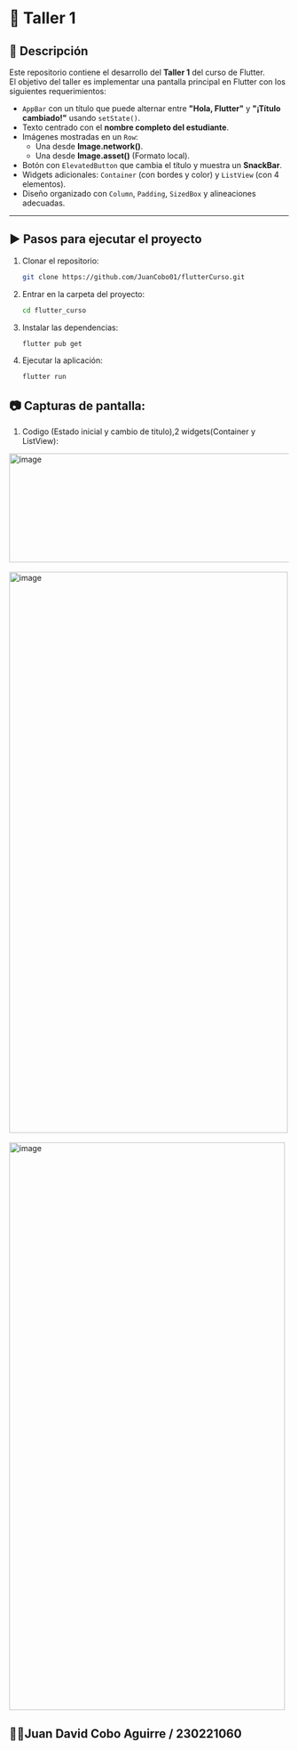 # 📱 Taller 1

## 📌 Descripción
Este repositorio contiene el desarrollo del **Taller 1** del curso de Flutter.  
El objetivo del taller es implementar una pantalla principal en Flutter con los siguientes requerimientos:

- `AppBar` con un título que puede alternar entre **"Hola, Flutter"** y **"¡Título cambiado!"** usando `setState()`.
- Texto centrado con el **nombre completo del estudiante**.
- Imágenes mostradas en un `Row`:  
  - Una desde **Image.network()**.  
  - Una desde **Image.asset()** (Formato local).
- Botón con `ElevatedButton` que cambia el título y muestra un **SnackBar**.
- Widgets adicionales: `Container` (con bordes y color) y `ListView` (con 4 elementos).
- Diseño organizado con `Column`, `Padding`, `SizedBox` y alineaciones adecuadas.

---

## ▶️ Pasos para ejecutar el proyecto

1. Clonar el repositorio:
   ```bash
   git clone https://github.com/JuanCobo01/flutterCurso.git
2. Entrar en la carpeta del proyecto:
   ```bash
   cd flutter_curso
3. Instalar las dependencias:
   ```bash
   flutter pub get
4. Ejecutar la aplicación:
   ```bash
   flutter run

## 📷 Capturas de pantalla:
1. Codigo (Estado inicial y cambio de titulo),2 widgets(Container y ListView):
<img width="701" height="196" alt="image" src="https://github.com/user-attachments/assets/6ab4726c-8739-4c2d-92f3-552a2d403b30" />
<br>
<br>
<img width="502" height="1009" alt="image" src="https://github.com/user-attachments/assets/fe09fe7b-f752-466a-975d-c4ca1ead9447" />
<br>
<br>
<img width="497" height="1021" alt="image" src="https://github.com/user-attachments/assets/7902d944-0b40-40e7-837f-381202164d26" />



## 🧑‍🎓Juan David Cobo Aguirre / 230221060   
